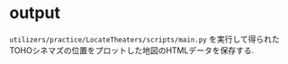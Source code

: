 # output
`utilizers/practice/LocateTheaters/scripts/main.py` を実行して得られたTOHOシネマズの位置をプロットした地図のHTMLデータを保存する.
